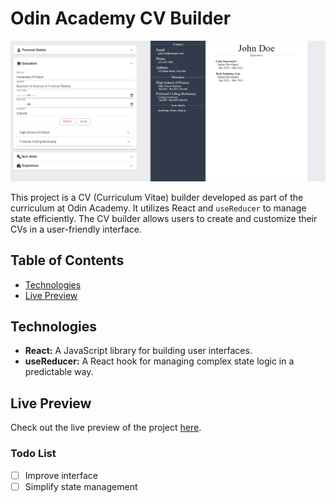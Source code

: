 # Odin Academy CV Builder
![screenshot](./public/ss.png)

This project is a CV (Curriculum Vitae) builder developed as part of the curriculum at Odin Academy. It utilizes React and `useReducer` to manage state efficiently. The CV builder allows users to create and customize their CVs in a user-friendly interface.

## Table of Contents
- [Technologies](#technologies)
- [Live Preview](#live-preview)


## Technologies

- **React:** A JavaScript library for building user interfaces.
- **useReducer:** A React hook for managing complex state logic in a predictable way.

## Live Preview

Check out the live preview of the project [here](https://the-odin-project-sooty.vercel.app/).

### Todo List

- [ ] Improve interface
- [ ] Simplify state management
